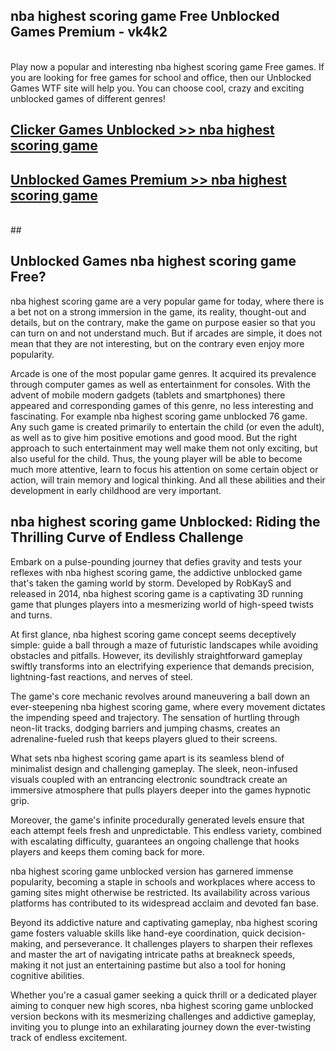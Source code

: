 ## nba highest scoring game Free Unblocked Games Premium - vk4k2 <br>
<br>
Play now a popular and interesting nba highest scoring game Free games. If you are looking for free games for school and office, then our Unblocked Games WTF site will help you. You can choose cool, crazy and exciting unblocked games of different genres!


##  [Clicker Games Unblocked >> nba highest scoring game](http://freeplayer.one?title=nba_highest_scoring_game&ref=04)

##  [Unblocked Games Premium >> nba highest scoring game](http://freeplayer.one?title=nba_highest_scoring_game&ref=04)
  <br>
  ##



## Unblocked Games nba highest scoring game Free?

nba highest scoring game are a very popular game for today, where there is a bet not on a strong immersion in the game, its reality, thought-out and details, but on the contrary, make the game on purpose easier so that you can turn on and not understand much. But if arcades are simple, it does not mean that they are not interesting, but on the contrary even enjoy more popularity.

Arcade is one of the most popular game genres. It acquired its prevalence through computer games as well as entertainment for consoles. With the advent of mobile modern gadgets (tablets and smartphones) there appeared and corresponding games of this genre, no less interesting and fascinating. For example nba highest scoring game unblocked 76 game. Any such game is created primarily to entertain the child (or even the adult), as well as to give him positive emotions and good mood. But the right approach to such entertainment may well make them not only exciting, but also useful for the child. Thus, the young player will be able to become much more attentive, learn to focus his attention on some certain object or action, will train memory and logical thinking. And all these abilities and their development in early childhood are very important.

##  nba highest scoring game Unblocked: Riding the Thrilling Curve of Endless Challenge

Embark on a pulse-pounding journey that defies gravity and tests your reflexes with nba highest scoring game, the addictive unblocked game that's taken the gaming world by storm. Developed by RobKayS and released in 2014, nba highest scoring game is a captivating 3D running game that plunges players into a mesmerizing world of high-speed twists and turns.

At first glance, nba highest scoring game concept seems deceptively simple: guide a ball through a maze of futuristic landscapes while avoiding obstacles and pitfalls. However, its devilishly straightforward gameplay swiftly transforms into an electrifying experience that demands precision, lightning-fast reactions, and nerves of steel.

The game's core mechanic revolves around maneuvering a ball down an ever-steepening nba highest scoring game, where every movement dictates the impending speed and trajectory. The sensation of hurtling through neon-lit tracks, dodging barriers and jumping chasms, creates an adrenaline-fueled rush that keeps players glued to their screens.

What sets nba highest scoring game apart is its seamless blend of minimalist design and challenging gameplay. The sleek, neon-infused visuals coupled with an entrancing electronic soundtrack create an immersive atmosphere that pulls players deeper into the games hypnotic grip.

Moreover, the game's infinite procedurally generated levels ensure that each attempt feels fresh and unpredictable. This endless variety, combined with escalating difficulty, guarantees an ongoing challenge that hooks players and keeps them coming back for more.

nba highest scoring game unblocked version has garnered immense popularity, becoming a staple in schools and workplaces where access to gaming sites might otherwise be restricted. Its availability across various platforms has contributed to its widespread acclaim and devoted fan base.

Beyond its addictive nature and captivating gameplay, nba highest scoring game fosters valuable skills like hand-eye coordination, quick decision-making, and perseverance. It challenges players to sharpen their reflexes and master the art of navigating intricate paths at breakneck speeds, making it not just an entertaining pastime but also a tool for honing cognitive abilities.

Whether you're a casual gamer seeking a quick thrill or a dedicated player aiming to conquer new high scores, nba highest scoring game unblocked version beckons with its mesmerizing challenges and addictive gameplay, inviting you to plunge into an exhilarating journey down the ever-twisting track of endless excitement.